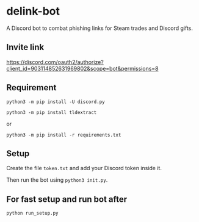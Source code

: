 # delink-bot
A Discord bot to combat phishing links for Steam trades and Discord gifts.

## Invite link

https://discord.com/oauth2/authorize?client_id=903114852631969802&scope=bot&permissions=8

## Requirement
`python3 -m pip install -U discord.py`

`python3 -m pip install tldextract`

or

`python3 -m pip install -r requirements.txt`

## Setup
Create the file `token.txt` and add your Discord token inside it.

Then run the bot using `python3 init.py`.

## For fast setup and run bot after

`python run_setup.py`
